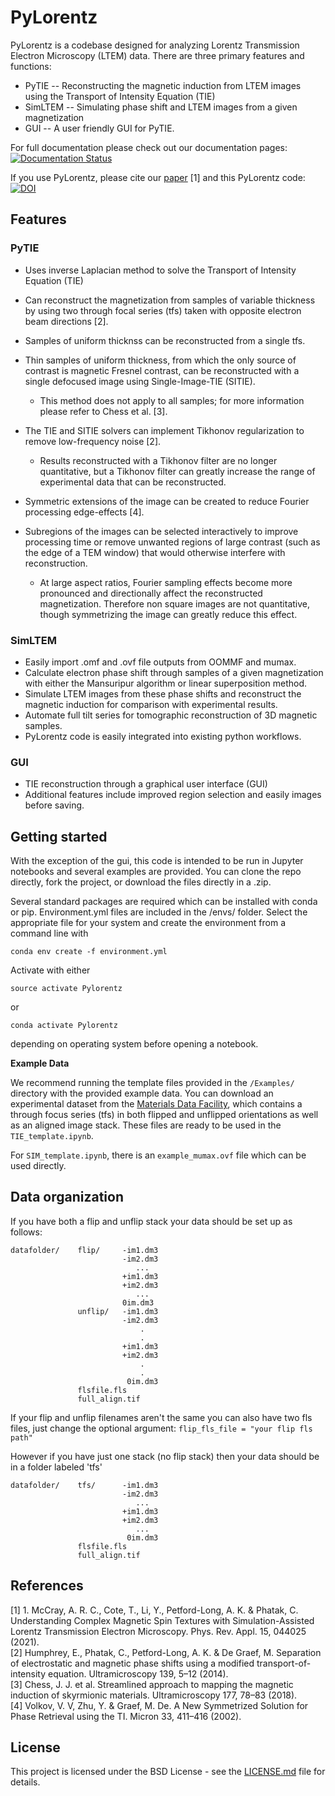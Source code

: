 # PyLorentz
PyLorentz is a codebase designed for analyzing Lorentz Transmission Electron Microscopy (LTEM) data. There are three primary features and functions: 

- PyTIE -- Reconstructing the magnetic induction from LTEM images using the Transport of Intensity Equation (TIE)
- SimLTEM -- Simulating phase shift and LTEM images from a given magnetization 
- GUI -- A user friendly GUI for PyTIE.

For full documentation please check out our documentation pages: [![Documentation Status](https://readthedocs.org/projects/pylorentztem/badge/?version=latest)](https://pylorentztem.readthedocs.io/en/latest/?badge=latest) 

If you use PyLorentz, please cite our [paper](https://doi.org/10.1103/PhysRevApplied.15.044025) [1] and this PyLorentz code: [![DOI](https://zenodo.org/badge/263821805.svg)](https://zenodo.org/badge/latestdoi/263821805)


## Features
### PyTIE 
* Uses inverse Laplacian method to solve the Transport of Intensity Equation (TIE)
* Can reconstruct the magnetization from samples of variable thickness by using two through focal series (tfs) taken with opposite electron beam directions [2]. 
* Samples of uniform thicknss can be reconstructed from a single tfs.
* Thin samples of uniform thickness, from which the only source of contrast is magnetic Fresnel contrast, can be reconstructed with a single defocused image using Single-Image-TIE (SITIE). 

	* This  method does not apply to all samples; for more information please refer to Chess et al. [3]. 

* The TIE and SITIE solvers can implement Tikhonov regularization to remove low-frequency noise [2]. 

	* Results reconstructed with a Tikhonov filter are no longer quantitative, but a Tikhonov filter can greatly increase the range of experimental data that can be reconstructed. 

* Symmetric extensions of the image can be created to reduce Fourier processing edge-effects [4]. 
* Subregions of the images can be selected interactively to improve processing time or remove unwanted regions of large contrast (such as the edge of a TEM window) that would otherwise interfere with reconstruction. 

	* At large aspect ratios, Fourier sampling effects become more pronounced and directionally affect the reconstructed magnetization. Therefore non square images are not quantitative, though symmetrizing the image can greatly reduce this effect.

### SimLTEM
* Easily import .omf and .ovf file outputs from OOMMF and mumax. 
* Calculate electron phase shift through samples of a given magnetization with either the Mansuripur algorithm or linear superposition method. 
* Simulate LTEM images from these phase shifts and reconstruct the magnetic induction for comparison with experimental results. 
* Automate full tilt series for tomographic reconstruction of 3D magnetic samples. 
* PyLorentz code is easily integrated into existing python workflows. 

### GUI
* TIE reconstruction through a graphical user interface (GUI) 
* Additional features include improved region selection and easily images before saving. 

## Getting started
With the exception of the gui, this code is intended to be run in Jupyter notebooks and several examples are provided. You can clone the repo directly, fork the project, or download the files directly in a .zip. 


Several standard packages are required which can be installed with conda or pip. Environment.yml files are included in the /envs/ folder. Select the appropriate file for your system and create the environment from a command line with 
```
conda env create -f environment.yml
```
Activate with either 
```
source activate Pylorentz
```
or
```
conda activate Pylorentz
```
depending on operating system before opening a notebook. 

**Example Data**

We recommend running the template files provided in the ``/Examples/`` directory with the provided example data. You can download an experimental dataset from the [Materials Data Facility](https://doi.org/10.18126/z9tc-i8bf), which contains a through focus series (tfs) in both flipped and unflipped orientations as well as an aligned image stack. These files are ready to be used in the ``TIE_template.ipynb``. 

For ``SIM_template.ipynb``, there is an ``example_mumax.ovf`` file which can be used directly. 

## Data organization
If you have both a flip and unflip stack your data should be set up as follows:  

    datafolder/    flip/     -im1.dm3  
                             -im2.dm3  
                                ...  
                             +im1.dm3  
                             +im2.dm3  
                                ...  
                             0im.dm3    
                   unflip/   -im1.dm3  
                             -im2.dm3  
                                 .  
                                 .  
                             +im1.dm3  
                             +im2.dm3  
                                 .  
                                 .  
                              0im.dm3  
                   flsfile.fls 
                   full_align.tif  
  
If your flip and unflip filenames aren't the same you can also have two fls files, just change the optional argument:  ``flip_fls_file = "your flip fls path"``  
  
However if you have just one stack (no flip stack) then your data should be in a folder labeled 'tfs' 

    datafolder/    tfs/      -im1.dm3  
                             -im2.dm3  
                                ...  
                             +im1.dm3  
                             +im2.dm3  
                                ...  
                              0im.dm3    
                   flsfile.fls 
                   full_align.tif  
                   
## References
[1] 1. McCray, A. R. C., Cote, T., Li, Y., Petford-Long, A. K. & Phatak, C. Understanding Complex Magnetic Spin Textures with Simulation-Assisted Lorentz Transmission Electron Microscopy. Phys. Rev. Appl. 15, 044025 (2021).   
[2] Humphrey, E., Phatak, C., Petford-Long, A. K. & De Graef, M. Separation of electrostatic and magnetic phase shifts using a modified transport-of-intensity equation. Ultramicroscopy 139, 5–12 (2014).   
[3] Chess, J. J. et al. Streamlined approach to mapping the magnetic induction of skyrmionic materials. Ultramicroscopy 177, 78–83 (2018).   
[4] Volkov, V. V, Zhu, Y. & Graef, M. De. A New Symmetrized Solution for Phase Retrieval using the TI. Micron 33, 411–416 (2002).
   
## License

This project is licensed under the BSD License - see the [LICENSE.md](https://github.com/PyLorentz/PyLorentz/blob/master/LICENSE) file for details. 
